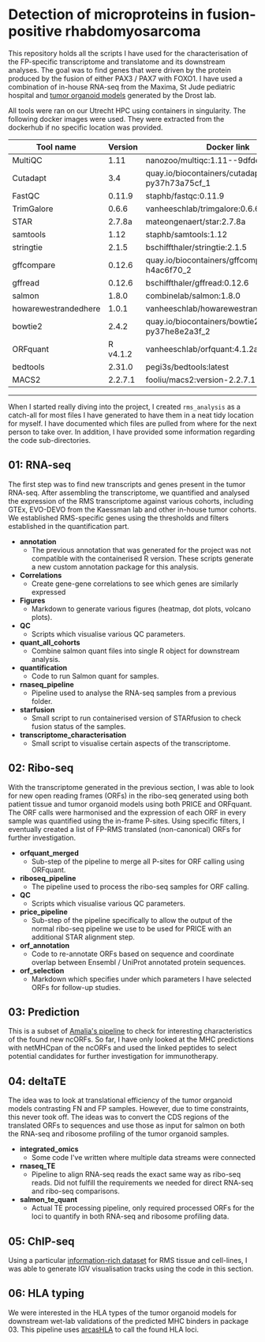# Detection of microproteins in fusion-positive rhabdomyosarcoma

This repository holds all the scripts I have used for the characterisation of the FP-specific transcriptome and translatome and its downstream analyses. The goal was to find genes that were driven by the protein produced by the fusion of either PAX3 / PAX7 with FOXO1. I have used a combination of in-house RNA-seq from the Maxima, St Jude pediatric hospital and [tumor organoid models](https://pubmed.ncbi.nlm.nih.gov/35916583/) generated by the Drost lab.

All tools were ran on our Utrecht HPC using containers in singularity. The following docker images were used. They were extracted from the dockerhub if no specific location was provided.

| Tool name | Version | Docker link |
| --- | --- | --- |
| MultiQC | 1.11 | nanozoo/multiqc:1.11--9dfdee6 |
| Cutadapt | 3.4 | quay.io/biocontainers/cutadapt:3.4--py37h73a75cf_1 |
| FastQC | 0.11.9 | staphb/fastqc:0.11.9 |
| TrimGalore | 0.6.6 | vanheeschlab/trimgalore:0.6.6 |
| STAR | 2.7.8a | mateongenaert/star:2.7.8a |
| samtools | 1.12 | staphb/samtools:1.12 |
| stringtie | 2.1.5 | bschiffthaler/stringtie:2.1.5 |
| gffcompare | 0.12.6| quay.io/biocontainers/gffcompare:0.12.6--h4ac6f70_2 |
| gffread | 0.12.6 | bschiffthaler/gffread:0.12.6 |
| salmon | 1.8.0 | combinelab/salmon:1.8.0 |
| howarewestrandedhere | 1.0.1| vanheeschlab/howarewestrandedhere:1.0.1 |
| bowtie2 | 2.4.2 | quay.io/biocontainers/bowtie2:2.4.2--py37he8e2a3f_2 |
| ORFquant | R v4.1.2| vanheeschlab/orfquant:4.1.2a |
| bedtools | 2.31.0 | pegi3s/bedtools:latest |
| MACS2 | 2.2.7.1 | fooliu/macs2:version-2.2.7.1 |

---

When I started really diving into the project, I created `rms_analysis` as a catch-all for most files I have generated to have them in a neat tidy location for myself. I have documented which files are pulled from where for the next person to take over. In addition, I have provided some information regarding the code sub-directories.

## **01: RNA-seq**

The first step was to find new transcripts and genes present in the tumor RNA-seq. After assembling the transcriptome, we quantified and analysed the expression of the RMS transcriptome against various cohorts, including GTEx, EVO-DEVO from the Kaessman lab and other in-house tumor cohorts. We established RMS-specific genes using the thresholds and filters established in the quantification part.

- **annotation**
  - The previous annotation that was generated for the project was not compatible with the containerised R version. These scripts generate a new custom annotation package for this analysis.
- **Correlations**
  - Create gene-gene correlations to see which genes are similarly expressed
- **Figures**
  - Markdown to generate various figures (heatmap, dot plots, volcano plots).
- **QC**
  - Scripts which visualise various QC parameters.
- **quant_all_cohorts**
  - Combine salmon quant files into single R object for downstream analysis.
- **quantification**
  - Code to run Salmon quant for samples.
- **rnaseq_pipeline**
  - Pipeline used to analyse the RNA-seq samples from a previous folder.
- **starfusion**
  - Small script to run containerised version of STARfusion to check fusion status of the samples.
- **transcriptome_characterisation**
  - Small script to visualise certain aspects of the transcriptome.

## 02: Ribo-seq

With the transcriptome generated in the previous section, I was able to look for new open reading frames (ORFs) in the ribo-seq generated using both patient tissue and tumor organoid models using both PRICE and ORFquant. The ORF calls were harmonised and the expression of each ORF in every sample was quantified using the in-frame P-sites. Using specific filters, I eventually created a list of FP-RMS translated (non-canonical) ORFs for further investigation.

- **orfquant_merged**
  - Sub-step of the pipeline to merge all P-sites for ORF calling using ORFquant.
- **riboseq_pipeline**
  - The pipeline used to process the ribo-seq samples for ORF calling.
- **QC**
  - Scripts which visualise various QC parameters.
- **price_pipeline**
  - Sub-step of the pipeline specifically to allow the output of the normal ribo-seq pipeline we use to be used for PRICE with an additional STAR alignment step.
- **orf_annotation**
  - Code to re-annotate ORFs based on sequence and coordinate overlap between Ensembl / UniProt annotated protein sequences.
- **orf_selection**
  - Markdown which specifies under which parameters I have selected ORFs for follow-up studies.

## 03: Prediction

This is a subset of [Amalia's pipeline](https://github.com/AmaliaNabuurs/protein_prediction_project) to check for interesting characteristics of the found new ncORFs. So far, I have only looked at the MHC predictions with netMHCpan of the ncORFs and used the linked peptides to select potential candidates for further investigation for immunotherapy.

## 04: deltaTE

The idea was to look at translational efficiency of the tumor organoid models contrasting FN and FP samples. However, due to time constraints, this never took off. The ideas was to convert the CDS regions of the translated ORFs to sequences and use those as input for salmon on both the RNA-seq and ribosome profiling of the tumor organoid samples.

- **integrated_omics**
  - Some code I've written where multiple data streams were connected 
- **rnaseq_TE**
  - Pipeline to align RNA-seq reads the exact same way as ribo-seq reads. Did not fulfill the requirements we needed for direct RNA-seq and ribo-seq comparisons.
- **salmon_te_quant**
  - Actual TE processing pipeline, only required processed ORFs for the loci to quantify in both RNA-seq and ribosome profiling data.

## 05: ChIP-seq

Using a particular [information-rich dataset]() for RMS tissue and cell-lines, I was able to generate IGV visualisation tracks using the code in this section.

## 06: HLA typing

We were interested in the HLA types of the tumor organoid models for downstream wet-lab validations of the predicted MHC binders in package 03. This pipeline uses [arcasHLA](https://github.com/RabadanLab/arcasHLA) to call the found HLA loci.

